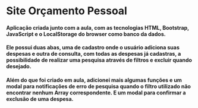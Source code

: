 # Site Orçamento Pessoal 



#### Aplicação criada junto com a aula, com as tecnologias HTML, Bootstrap, JavaScript e o LocalStorage do browser como banco da dados.

#### Ele possui duas abas, uma de cadastro onde o usuário adiciona suas despesas e outra de consulta, com todas as despesas já cadastras, a possibilidade de realizar uma pesquisa através de filtros e excluir quando desejado.

#### Além do que foi criado em aula, adicionei mais algumas funções e um modal para notificações de erro de pesquisa quando o filtro utilizado não encontrar nenhum Array correspondente. E um modal para confirmar a exclusão de uma despesa.

